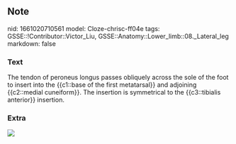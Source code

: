 ## Note
nid: 1661020710561
model: Cloze-chrisc-ff04e
tags: GSSE::!Contributor::Victor_Liu, GSSE::Anatomy::Lower_limb::08._Lateral_leg
markdown: false

### Text
The tendon of peroneus longus passes obliquely across the sole of the foot to insert into the {{c1::base of the first metatarsal}} and adjoining {{c2::medial cuneiform}}. The insertion is symmetrical to the {{c3::tibialis anterior}} insertion.

### Extra
<img src="paste-76b0c7d4f08b69998a8a64eba21d111928fbcb0b.jpg">
